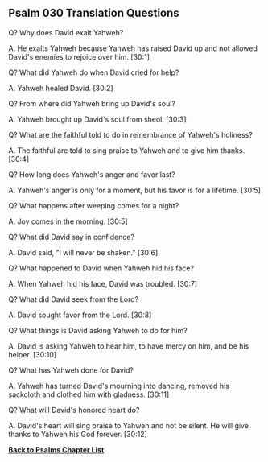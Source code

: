 ## Psalm 030 Translation Questions ##

Q? Why does David exalt Yahweh?

A. He exalts Yahweh because Yahweh has raised David up and not allowed David's enemies to rejoice over him. [30:1]

Q? What did Yahweh do when David cried for help?

A. Yahweh healed David. [30:2]

Q? From where did Yahweh bring up David's soul?

A. Yahweh brought up David's soul from sheol. [30:3]

Q? What are the faithful told to do in remembrance of Yahweh's holiness?

A. The faithful are told to sing praise to Yahweh and to give him thanks. [30:4]

Q? How long does Yahweh's anger and favor last?

A. Yahweh's anger is only for a moment, but his favor is for a lifetime. [30:5]

Q? What happens after weeping comes for a night?

A. Joy comes in the morning. [30:5]

Q? What did David say in confidence?

A. David said, "I will never be shaken." [30:6]

Q? What happened to David when Yahweh hid his face?

A. When Yahweh hid his face, David was troubled. [30:7]

Q? What did David seek from the Lord?

A. David sought favor from the Lord. [30:8]

Q? What things is David asking Yahweh to do for him?

A. David is asking Yahweh to hear him, to have mercy on him, and be his helper. [30:10]

Q? What has Yahweh done for David?

A. Yahweh has turned David's mourning into dancing, removed his sackcloth and clothed him with gladness. [30:11]

Q? What will David's honored heart do?

A. David's heart will sing praise to Yahweh and not be silent. He will give thanks to Yahweh his God forever. [30:12]

__[Back to Psalms Chapter List](./)__

